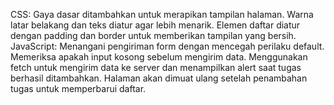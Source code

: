 CSS:
Gaya dasar ditambahkan untuk merapikan tampilan halaman.
Warna latar belakang dan teks diatur agar lebih menarik.
Elemen daftar diatur dengan padding dan border untuk memberikan tampilan yang bersih.
JavaScript:
Menangani pengiriman form dengan mencegah perilaku default.
Memeriksa apakah input kosong sebelum mengirim data.
Menggunakan fetch untuk mengirim data ke server dan menampilkan alert saat tugas berhasil ditambahkan.
Halaman akan dimuat ulang setelah penambahan tugas untuk memperbarui daftar.